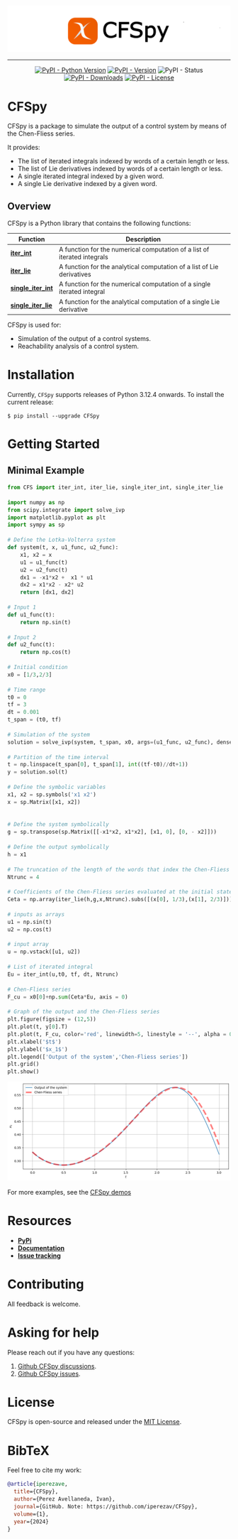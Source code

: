 <div align="center">
<img src="https://raw.githubusercontent.com/iperezav/CFSpy/main/logo/CFSpy_logo.png" alt="CFSpy" / >

---

[![PyPI - Python Version](https://img.shields.io/pypi/pyversions/cfspy)][py-versions]
[![PyPI - Version](https://img.shields.io/pypi/v/cfspy)][pypi-latest-version]
![PyPI - Status](https://img.shields.io/pypi/status/cfspy)
[![PyPI - Downloads](https://img.shields.io/pypi/dd/cfspy)][downloads]
[![PyPI - License](https://img.shields.io/pypi/l/cfspy)][license]

</div>

# CFSpy

CFSpy is a package to simulate the output of a control system by means of the Chen-Fliess series.

It provides:

- The list of iterated integrals indexed by words of a certain length or less. 
- The list of Lie derivatives indexed by words of a certain length or less.
- A single iterated integral indexed by a given word.
- A single Lie derivative indexed by a given word.


## Overview

CFSpy is a Python library that contains the following functions:

| Function | Description |
| ---- | --- |
| [**iter_int**](https://github.com/iperezav/CFSpy/blob/main/build/lib/CFS/iter_int.py) | A function for the numerical computation of a list of iterated integrals |
| [**iter_lie**](https://github.com/iperezav/CFSpy/blob/main/build/lib/CFS/iter_lie.py) | A function for the analytical computation of a list of Lie derivatives |
| [**single_iter_int**](https://github.com/iperezav/CFSpy/blob/main/build/lib/CFS/single_iter_int.py) | A function for the numerical computation of a single iterated integral |
| [**single_iter_lie**](https://github.com/iperezav/CFSpy/blob/main/build/lib/CFS/single_iter_lie.py) | A function for the analytical computation of a single Lie derivative |

CFSpy is used for:

- Simulation of the output of a control systems.
- Reachability analysis of a control system.


# Installation 
Currently, `CFSpy` supports releases of Python 3.12.4 onwards.
To install the current release:

```shell
$ pip install --upgrade CFSpy
```


# Getting Started

## Minimal Example
```python
from CFS import iter_int, iter_lie, single_iter_int, single_iter_lie

import numpy as np
from scipy.integrate import solve_ivp
import matplotlib.pyplot as plt
import sympy as sp

# Define the Lotka-Volterra system
def system(t, x, u1_func, u2_func):
    x1, x2 = x
    u1 = u1_func(t)
    u2 = u2_func(t)
    dx1 = -x1*x2 +  x1 * u1
    dx2 = x1*x2 - x2* u2
    return [dx1, dx2]

# Input 1
def u1_func(t):
    return np.sin(t)

# Input 2
def u2_func(t):
    return np.cos(t)

# Initial condition
x0 = [1/3,2/3]

# Time range
t0 = 0
tf = 3
dt = 0.001
t_span = (t0, tf)

# Simulation of the system
solution = solve_ivp(system, t_span, x0, args=(u1_func, u2_func), dense_output=True)

# Partition of the time interval
t = np.linspace(t_span[0], t_span[1], int((tf-t0)//dt+1))
y = solution.sol(t)

# Define the symbolic variables
x1, x2 = sp.symbols('x1 x2')
x = sp.Matrix([x1, x2])


# Define the system symbolically
g = sp.transpose(sp.Matrix([[-x1*x2, x1*x2], [x1, 0], [0, - x2]]))

# Define the output symbolically
h = x1

# The truncation of the length of the words that index the Chen-Fliess series
Ntrunc = 4

# Coefficients of the Chen-Fliess series evaluated at the initial state
Ceta = np.array(iter_lie(h,g,x,Ntrunc).subs([(x[0], 1/3),(x[1], 2/3)]))

# inputs as arrays
u1 = np.sin(t)
u2 = np.cos(t)

# input array
u = np.vstack([u1, u2])

# List of iterated integral
Eu = iter_int(u,t0, tf, dt, Ntrunc)

# Chen-Fliess series
F_cu = x0[0]+np.sum(Ceta*Eu, axis = 0)

# Graph of the output and the Chen-Fliess series
plt.figure(figsize = (12,5))
plt.plot(t, y[0].T)
plt.plot(t, F_cu, color='red', linewidth=5, linestyle = '--', alpha = 0.5)
plt.xlabel('$t$')
plt.ylabel('$x_1$')
plt.legend(['Output of the system','Chen-Fliess series'])
plt.grid()
plt.show()
```
<img src="https://raw.githubusercontent.com/iperezav/CFSpy/main/examples/output_chenfliess.png" alt="iter_int(), iter_lie()" />

For more examples, see the [CFSpy demos](https://github.com/iperezav/CFSpy/blob/main/examples/)


# Resources

- [**PyPi**](https://pypi.org/project/CFSpy/)
- [**Documentation**](https://github.com/iperezav/CFSpy/blob/main/README.md)
- [**Issue tracking**](https://github.com/iperezav/CFSpy/issues)


# Contributing

All feedback is welcome. 


# Asking for help
Please reach out if you have any questions:
1. [Github CFSpy discussions](https://github.com/iperezav/CFSpy/discussions/).
2. [Github CFSpy issues](https://github.com/iperezav/CFSpy/issues).


# License

CFSpy is open-source and released under the [MIT License](LICENSE).


# BibTeX
Feel free to cite my work:

```bibtex
@article{iperezave,
  title={CFSpy},
  author={Perez Avellaneda, Ivan},
  journal={GitHub. Note: https://github.com/iperezav/CFSpy},
  volume={1},
  year={2024}
}
```

[issues]: https://github.com/iperezav/CFSpy/issues
[demos]: https://github.com/iperezav/CFSpy/blob/main/examples/

[downloads]: https://pepy.tech/projects/cfspy
[py-versions]: https://pypi.org/project/cfspy/
[pypi-latest-version]: https://pypi.org/project/cfspy/
[license]: https://github.com/iperezav/CFSpy/blob/main/LICENSE